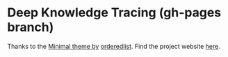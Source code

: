 # Deep Knowledge Tracing (gh-pages branch)

Thanks to the [Minimal theme by](https://github.com/pages-themes/minimal) [orderedlist](https://github.com/orderedlist). Find the project website [here](https://aroraakshit.github.io/deep_knowledge_tracing/).